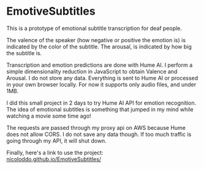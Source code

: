 # EmotiveSubtitles

This is a prototype of emotional subtitle transcription for deaf people.

The valence of the speaker (how negative or positive the emotion is) is indicated by the color of the subtitle. The arousal, is indicated by how big the subtitle is.

Transcription and emotion predictions are done with Hume AI. I perform a simple dimensionality reduction in JavaScript to obtain Valence and Arousal. I do not store any data. Everything is sent to Hume AI or processed in your own browser locally. For now it supports only audio files, and under 1MB.

I did this small project in 2 days to try Hume AI API for emotion recognition. The idea of emotional subtitles is something that jumped in my mind while watching a movie some time ago!

The requests are passed through my proxy api on AWS because Hume does not allow CORS. I do not save any data though. If too much traffic is going through my API, it will shut down.

Finally, here's a link to use the project: [nicoloddo.github.io/EmotiveSubtitles/](https://nicoloddo.github.io/EmotiveSubtitles/)
